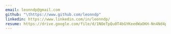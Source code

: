 ```yaml
---
email: leonndp@gmail.com
github: "\thttps://www.github.com/leonndp"
linkedin: https://www.linkedin.com/in/leonndp/
resume: https://drive.google.com/file/d/1NOeTpQu0T4bGYKeedWaOKH-Nn4Nd4pUx/view?usp=sharing
---
```

